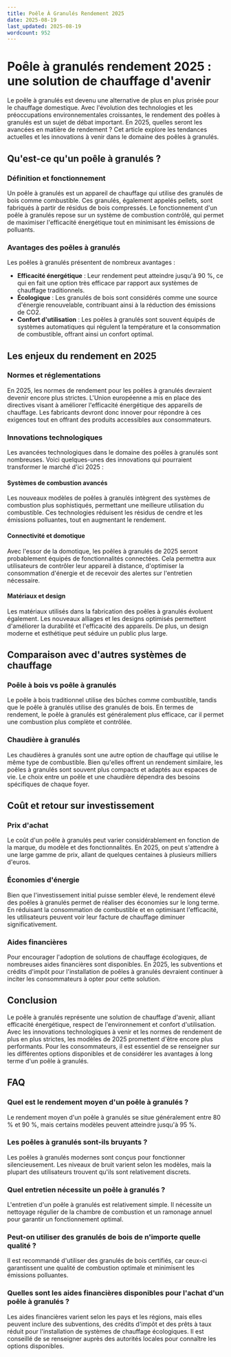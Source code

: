 ```yaml
---
title: Poêle À Granulés Rendement 2025
date: 2025-08-19
last_updated: 2025-08-19
wordcount: 952
---
```


# Poêle à granulés rendement 2025 : une solution de chauffage d'avenir

Le poêle à granulés est devenu une alternative de plus en plus prisée pour le chauffage domestique. Avec l'évolution des technologies et les préoccupations environnementales croissantes, le rendement des poêles à granulés est un sujet de débat important. En 2025, quelles seront les avancées en matière de rendement ? Cet article explore les tendances actuelles et les innovations à venir dans le domaine des poêles à granulés.

## Qu'est-ce qu'un poêle à granulés ?

### Définition et fonctionnement

Un poêle à granulés est un appareil de chauffage qui utilise des granulés de bois comme combustible. Ces granulés, également appelés pellets, sont fabriqués à partir de résidus de bois compressés. Le fonctionnement d'un poêle à granulés repose sur un système de combustion contrôlé, qui permet de maximiser l'efficacité énergétique tout en minimisant les émissions de polluants.

### Avantages des poêles à granulés

Les poêles à granulés présentent de nombreux avantages :

- **Efficacité énergétique** : Leur rendement peut atteindre jusqu'à 90 %, ce qui en fait une option très efficace par rapport aux systèmes de chauffage traditionnels.
- **Écologique** : Les granulés de bois sont considérés comme une source d'énergie renouvelable, contribuant ainsi à la réduction des émissions de CO2.
- **Confort d'utilisation** : Les poêles à granulés sont souvent équipés de systèmes automatiques qui régulent la température et la consommation de combustible, offrant ainsi un confort optimal.

## Les enjeux du rendement en 2025

### Normes et réglementations

En 2025, les normes de rendement pour les poêles à granulés devraient devenir encore plus strictes. L'Union européenne a mis en place des directives visant à améliorer l'efficacité énergétique des appareils de chauffage. Les fabricants devront donc innover pour répondre à ces exigences tout en offrant des produits accessibles aux consommateurs.

### Innovations technologiques

Les avancées technologiques dans le domaine des poêles à granulés sont nombreuses. Voici quelques-unes des innovations qui pourraient transformer le marché d'ici 2025 :

#### Systèmes de combustion avancés

Les nouveaux modèles de poêles à granulés intègrent des systèmes de combustion plus sophistiqués, permettant une meilleure utilisation du combustible. Ces technologies réduisent les résidus de cendre et les émissions polluantes, tout en augmentant le rendement.

#### Connectivité et domotique

Avec l'essor de la domotique, les poêles à granulés de 2025 seront probablement équipés de fonctionnalités connectées. Cela permettra aux utilisateurs de contrôler leur appareil à distance, d'optimiser la consommation d'énergie et de recevoir des alertes sur l'entretien nécessaire.

#### Matériaux et design

Les matériaux utilisés dans la fabrication des poêles à granulés évoluent également. Les nouveaux alliages et les designs optimisés permettent d'améliorer la durabilité et l'efficacité des appareils. De plus, un design moderne et esthétique peut séduire un public plus large.

## Comparaison avec d'autres systèmes de chauffage

### Poêle à bois vs poêle à granulés

Le poêle à bois traditionnel utilise des bûches comme combustible, tandis que le poêle à granulés utilise des granulés de bois. En termes de rendement, le poêle à granulés est généralement plus efficace, car il permet une combustion plus complète et contrôlée.

### Chaudière à granulés

Les chaudières à granulés sont une autre option de chauffage qui utilise le même type de combustible. Bien qu'elles offrent un rendement similaire, les poêles à granulés sont souvent plus compacts et adaptés aux espaces de vie. Le choix entre un poêle et une chaudière dépendra des besoins spécifiques de chaque foyer.

## Coût et retour sur investissement

### Prix d'achat

Le coût d'un poêle à granulés peut varier considérablement en fonction de la marque, du modèle et des fonctionnalités. En 2025, on peut s'attendre à une large gamme de prix, allant de quelques centaines à plusieurs milliers d'euros.

### Économies d'énergie

Bien que l'investissement initial puisse sembler élevé, le rendement élevé des poêles à granulés permet de réaliser des économies sur le long terme. En réduisant la consommation de combustible et en optimisant l'efficacité, les utilisateurs peuvent voir leur facture de chauffage diminuer significativement.

### Aides financières

Pour encourager l'adoption de solutions de chauffage écologiques, de nombreuses aides financières sont disponibles. En 2025, les subventions et crédits d'impôt pour l'installation de poêles à granulés devraient continuer à inciter les consommateurs à opter pour cette solution.

## Conclusion

Le poêle à granulés représente une solution de chauffage d'avenir, alliant efficacité énergétique, respect de l'environnement et confort d'utilisation. Avec les innovations technologiques à venir et les normes de rendement de plus en plus strictes, les modèles de 2025 promettent d'être encore plus performants. Pour les consommateurs, il est essentiel de se renseigner sur les différentes options disponibles et de considérer les avantages à long terme d'un poêle à granulés.

## FAQ

### Quel est le rendement moyen d'un poêle à granulés ?

Le rendement moyen d'un poêle à granulés se situe généralement entre 80 % et 90 %, mais certains modèles peuvent atteindre jusqu'à 95 %.

### Les poêles à granulés sont-ils bruyants ?

Les poêles à granulés modernes sont conçus pour fonctionner silencieusement. Les niveaux de bruit varient selon les modèles, mais la plupart des utilisateurs trouvent qu'ils sont relativement discrets.

### Quel entretien nécessite un poêle à granulés ?

L'entretien d'un poêle à granulés est relativement simple. Il nécessite un nettoyage régulier de la chambre de combustion et un ramonage annuel pour garantir un fonctionnement optimal.

### Peut-on utiliser des granulés de bois de n'importe quelle qualité ?

Il est recommandé d'utiliser des granulés de bois certifiés, car ceux-ci garantissent une qualité de combustion optimale et minimisent les émissions polluantes.

### Quelles sont les aides financières disponibles pour l'achat d'un poêle à granulés ?

Les aides financières varient selon les pays et les régions, mais elles peuvent inclure des subventions, des crédits d'impôt et des prêts à taux réduit pour l'installation de systèmes de chauffage écologiques. Il est conseillé de se renseigner auprès des autorités locales pour connaître les options disponibles.